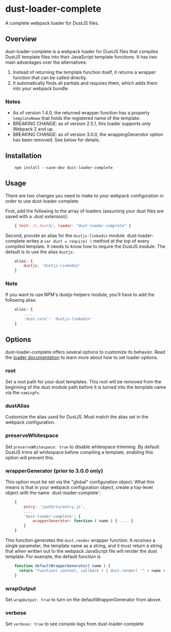 # dust-loader-complete
A complete webpack loader for DustJS files.

## Overview
dust-loader-complete is a webpack loader for DustJS files that compiles DustJS template files into their JavaScript template functions. It has two main advantages over the alternatives:
1. Instead of returning the template function itself, it returns a wrapper function that can be called directly.
2. It automatically finds all partials and requires them, which adds them into your webpack bundle.

### Notes
* As of version 1.4.0, the returned wrapper function has a property `templateName` that holds the registered name of the template.
* BREAKING CHANGE: as of version 2.5.1, this loader supports only Webpack 2 and up.
* BREAKING CHANGE: as of version 3.0.0, the wrappingGenerator option has been removed. See below for details.

## Installation
```
    npm install --save-dev dust-loader-complete
```
	
## Usage
There are two changes you need to make to your webpack configuration in order to use dust-loader-complete.

First, add the following to the array of loaders (assuming your dust files are saved with a .dust extension):
```javascript
    { test: /\.dust$/, loader: "dust-loader-complete" }
```
Second, provide an alias for the `dustjs-linkedin` module. dust-loader-complete writes a `var dust = require( )` method at the top of every compiled template. It needs to know how to require the DustJS module. The default is to use the alias `dustjs`:
```javascript
    alias: {
        dustjs: 'dustjs-linkedin'
    }
```
### Note
If you want to use NPM's dustjs-helpers module, you'll have to add the following alias:
```javascript
    alias: {
        ....
        'dust.core': 'dustjs-linkedin'
    }
```

## Options
dust-loader-complete offers several options to customize its behavior. Read the [loader documentation](http://webpack.github.io/docs/loaders.html) to learn more about how to set loader options.

### root
Set a root path for your dust templates. This root will be removed from the beginning of the dust module path before it is turned into the template name via the `namingFn`.

### dustAlias
Customize the alias used for DustJS. Must match the alias set in the webpack configuration.

### preserveWhitespace
Set `preserveWhitespace: true` to disable whitespace trimming. By default DustJS trims all whitespace before compiling a template, enabling this option will prevent this.

### wrapperGenerator (prior to 3.0.0 only)
This option must be set via the "global" configuration object. What this means is that in your webpack configuration object, create a top-level object with the name `dust-loader-complete':
```javascript
    {
        entry: '/path/to/entry.js',
        ....
        'dust-loader-complete': {
            wrapperGenerator: function ( name ) { .... }
        }
    }
```
This function generates the `dust.render` wrapper function. It _receives_ a single parameter, the template name as a string, and it must return a string that when written out to the webpack JavaScript file will render the dust template. For example, the default function is
```javascript
    function defaultWrapperGenerator( name ) {
      return "function( context, callback ) { dust.render( '" + name + "', context, callback ); }";
    }
```

### wrapOutput
Set `wrapOutput: true` to turn on the defaultWrapperGenerator from above.

### verbose
Set `verbose: true` to see console logs from dust-loader-complete
